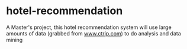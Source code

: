 # hotel-recommendation
A Master's project, this hotel recommendation system will use large amounts of data (grabbed from www.ctrip.com) to do analysis and data mining
